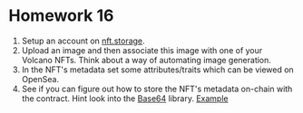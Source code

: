 # Homework 16

1. Setup an account on [nft.storage](https://nft.storage/).
2. Upload an image and then associate this image with one of your Volcano NFTs. Think about a way of automating image generation.
3. In the NFT's metadata set some attributes/traits which can be viewed on OpenSea.
4. See if you can figure out how to store the NFT's metadata on-chain with the contract. Hint look into the [Base64](https://github.com/Brechtpd/base64/blob/main/base64.sol) library. [Example](https://gist.github.com/farzaa/dc45da3eb91a41913767f3eb4d7830f1)